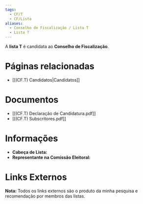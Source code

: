```yaml
---
tags:
  - CF/T
  - CF/Lista
aliases:
  - Conselho de Fiscalização / Lista T
  - Lista T
---
```

A **lista T** é candidata ao **Conselho de Fiscalização**.

# Páginas relacionadas

- [[(CF.T) Candidatos|Candidatos]]

# Documentos

- [[(CF.T) Declaração de Candidatura.pdf]]
- [[(CF.T) Subscritores.pdf]]

# Informações

- **Cabeça de Lista:** 
- **Representante na Comissão Eleitoral:** 

# Links Externos

**Nota:** Todos os links externos são o produto da minha pesquisa e recomendação por membros das listas.